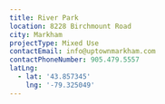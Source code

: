 ```yaml
---
title: River Park
location: 8228 Birchmount Road
city: Markham
projectType: Mixed Use
contactEmail: info@uptownmarkham.com
contactPhoneNumber: 905.479.5557
latLng:
  - lat: '43.857345'
    lng: '-79.325049'
---
```


